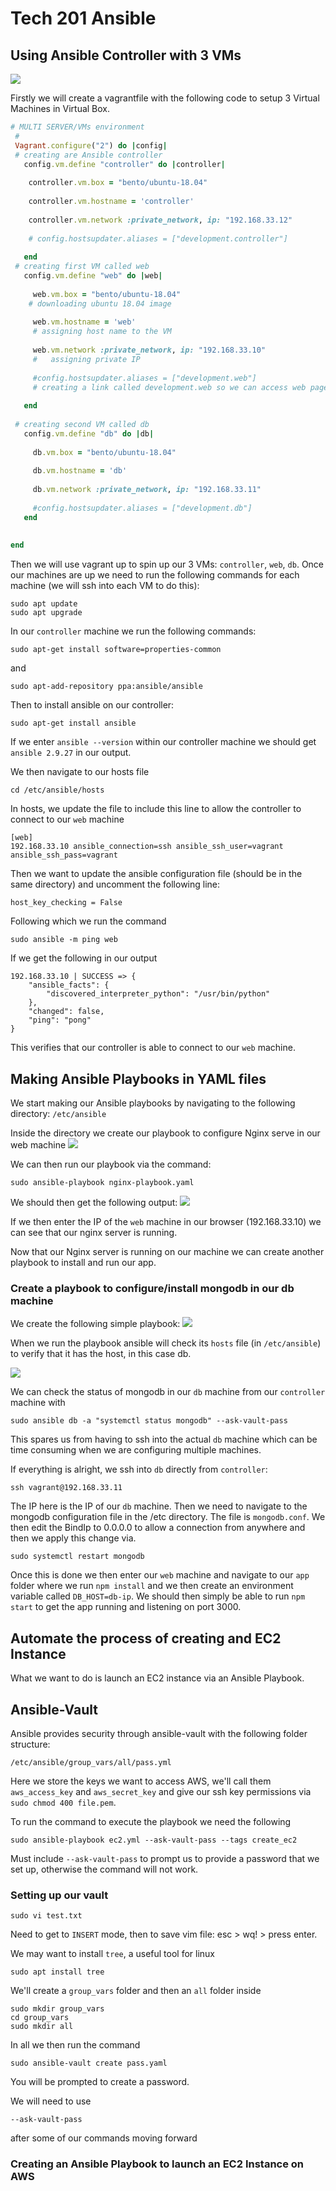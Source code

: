 # Tech 201 Ansible

## Using Ansible Controller with 3 VMs

![](images/ansible-arch.png)

Firstly we will create a vagrantfile with the following code to setup 3 Virtual Machines in Virtual Box.
```Ruby
# MULTI SERVER/VMs environment 
 #
 Vagrant.configure("2") do |config|
 # creating are Ansible controller
   config.vm.define "controller" do |controller|
     
    controller.vm.box = "bento/ubuntu-18.04"
    
    controller.vm.hostname = 'controller'
    
    controller.vm.network :private_network, ip: "192.168.33.12"
    
    # config.hostsupdater.aliases = ["development.controller"] 
    
   end 
 # creating first VM called web  
   config.vm.define "web" do |web|
     
     web.vm.box = "bento/ubuntu-18.04"
    # downloading ubuntu 18.04 image
 
     web.vm.hostname = 'web'
     # assigning host name to the VM
     
     web.vm.network :private_network, ip: "192.168.33.10"
     #   assigning private IP
     
     #config.hostsupdater.aliases = ["development.web"]
     # creating a link called development.web so we can access web page with this link instread of an IP   
         
   end
   
 # creating second VM called db
   config.vm.define "db" do |db|
     
     db.vm.box = "bento/ubuntu-18.04"
     
     db.vm.hostname = 'db'
     
     db.vm.network :private_network, ip: "192.168.33.11"
     
     #config.hostsupdater.aliases = ["development.db"]     
   end
 
 
end
```
Then we will use vagrant up to spin up our 3 VMs: `controller`, `web`, `db`. Once our machines are up we need to run the following commands for each machine (we will ssh into each VM to do this):
```
sudo apt update
sudo apt upgrade
```
In our `controller` machine we run the following commands:
```
sudo apt-get install software=properties-common
```
and 
```
sudo apt-add-repository ppa:ansible/ansible
```
Then to install ansible on our controller:
```
sudo apt-get install ansible
```
If we enter `ansible --version` within our controller machine we should get `ansible 2.9.27` in our output.

We then navigate to our hosts file
```
cd /etc/ansible/hosts
```
In hosts, we update the file to include this line to allow the controller to connect to our `web` machine
```
[web]
192.168.33.10 ansible_connection=ssh ansible_ssh_user=vagrant ansible_ssh_pass=vagrant
```
Then we want to update the ansible configuration file (should be in the same directory) and uncomment the following line:
```
host_key_checking = False
```
Following which we run the command
```
sudo ansible -m ping web
```
If we get the following in our output
```
192.168.33.10 | SUCCESS => {
    "ansible_facts": {
        "discovered_interpreter_python": "/usr/bin/python"
    },
    "changed": false,
    "ping": "pong"
}
```
This verifies that our controller is able to connect to our `web` machine.



## Making Ansible Playbooks in YAML files
We start making our Ansible playbooks by navigating to the following directory: `/etc/ansible`

Inside the directory we create our playbook to configure Nginx serve in our web machine
![](images/yamlfile.png)

We can then run our playbook via the command:
```
sudo ansible-playbook nginx-playbook.yaml
```
We should then get the following output:
![](images/run-yaml-script.png)

If we then enter the IP of the `web` machine in our browser (192.168.33.10) we can see that our nginx server is running.

Now that our Nginx server is running on our machine we can create another playbook to install and run our app.


### Create a playbook to configure/install mongodb in our db machine
We create the following simple playbook:
![](images/mongodb-playbook.png)

When we run the playbook ansible will check its `hosts` file (in `/etc/ansible`) to verify that it has the host, in this case db.

![](images/hosts.png)

We can check the status of mongodb in our `db` machine from our `controller` machine with
```
sudo ansible db -a "systemctl status mongodb" --ask-vault-pass
```
This spares us from having to ssh into the actual `db` machine which can be time consuming when we are configuring multiple machines.

If everything is alright, we ssh into `db` directly from `controller`:
```
ssh vagrant@192.168.33.11
```
The IP here is the IP of our `db` machine.
Then we need to navigate to the mongodb configuration file in the /etc directory. The file is `mongodb.conf`. We then edit the BindIp to 0.0.0.0 to allow a connection from anywhere and then we apply this change via.
```
sudo systemctl restart mongodb
```
Once this is done we then enter our `web` machine and navigate to our `app` folder where we run `npm install` and we then create an environment variable called `DB_HOST=db-ip`. We should then simply be able to run `npm start` to get the app running and listening on port 3000. 

## Automate the process of creating and EC2 Instance
What we want to do is launch an EC2 instance via an Ansible Playbook.

## Ansible-Vault
Ansible provides security through ansible-vault with the following folder structure:
```
/etc/ansible/group_vars/all/pass.yml
```
Here we store the keys we want to access AWS, we'll call them `aws_access_key` and `aws_secret_key` and give our ssh key permissions via `sudo chmod 400 file.pem`.

To run the command to execute the playbook we need the following
```
sudo ansible-playbook ec2.yml --ask-vault-pass --tags create_ec2
```
Must include `--ask-vault-pass` to prompt us to provide a password that we set up, otherwise the command will not work.

### Setting up our vault

```
sudo vi test.txt
```
Need to get to `INSERT` mode, then to save vim file: esc > wq! > press enter.

We may want to install `tree`, a useful tool for linux
```
sudo apt install tree
```

We'll create a `group_vars` folder and then an `all` folder inside

```
sudo mkdir group_vars
cd group_vars
sudo mkdir all
```
In all we then run the command
```
sudo ansible-vault create pass.yaml
```
You will be prompted to create a password.

We will need to use  
```
--ask-vault-pass
```
after some of our commands moving forward

### Creating an Ansible Playbook to launch an EC2 Instance on AWS
